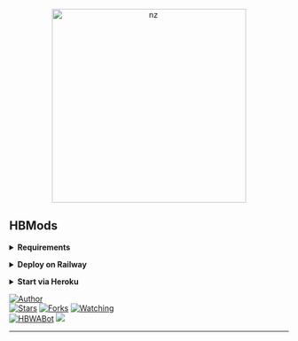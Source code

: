 <p align="center">
<img src="https://telegra.ph/file/910eec69750ced676b2a1.jpg" alt="nz" width="350"/>
</p>

## HBMods
</details>

<!-- Requirements -->
<b><details><summary>Requirements</summary></b>
* Qr code link luh nan hian i phone a tang ni lo in, mi dang phone a tangin emaw i laptop atangin Qr-Code link ah hian lut la
* Chuan i WhatsApp a lut la Settings luh na bul ah khan, WhatsApp link device a tangin Qr-Code chu i scan thei ang
* [GBWhatsApp hmang duh ve hrim hrim tan](https://herbert70.blogspot.com/2022/04/download-gbwhatsapp-last-version-update.html)
* Heroku Account ila nei loh chuan [hmet rawh](https://signup.heroku.com/login)
  
```bash
https://dashboard.heroku.com/new?template=
```

</details>

<!-- Start via Heroku -->
<b><details><summary>Deploy on Railway</summary></b>

* I WhatsApp link device a tangin scan tur [Hmet rawh](https://replit.com/@HBMods/HBWABot2?v=1?outputonly=1&lite=1#index.js)
* He Repo hi fork la [Hmet rawh](https://github.com/Herbert40/HBWABot3/fork)
* Chuan he tah hian deploy link [Hmet rawh](https://railway.app/new/template?template=https//github.com/Herbert40/HBWABot3)
* Deploy chhung hi minute 5-10 ani thin a lo nghak zel dawn nia 
* I deploy zo hunah logs kha check la 

<br>

</details>

<!-- Start via Heroku -->
<b><details><summary>Start via Heroku</summary></b>

* I WhatsApp link device a tangin scan tur [Hmet rawh](https://replit.com/@HBMods/HBWABot2?v=1?outputonly=1&lite=1#index.js)
* He Repo hi fork la [Hmet rawh](https://github.com/Herbert40/HBWABot3/fork)
* Chuan he tah hian deploy link [Hmet rawh](https://dashboard.heroku.com/new?template=https://Herbert40/HBWABot3)
* Deploy chhung hi minute 5-10 ani thin a lo nghak zel dawn nia 
* I deploy zo hunah logs kha check la 

<br>
</details>


<a href="https://github.com/Herbert40"><img title="Author" src="https://img.shields.io/badge/Author-HBMods-blue.svg?color=FFA161FF&style=for-the-badge&logo=github" /></a>  
<a href="https://github.com/Herbert40/HBWABot3"><img title="Stars" src="https://img.shields.io/github/stars/Herbert40/HBWABot3?color=FFA161FF&style=flat-square" /></a>
<a href="https://github.com/Herbert40/HBWABot3/network/members"><img title="Forks" src="https://img.shields.io/github/forks/Herbert40/HBWABot3?color=FFA161FF&style=flat-square" /></a>
<a href="https://github.com/Herbert40/HBWABot3/watchers"><img title="Watching" src="https://img.shields.io/github/watchers/Herbert40/HBWABot3?label=watchers&color=FFA161FF&style=flat-square" /></a> <br>
<a href="https://chat.whatsapp.com/DVjOS8G9xqgFoXfNy6HYAK"><img title="HBWABot" src="https://img.shields.io/badge/WhatsApp-Group-blue.svg?color=FFA161FF&style=for-the-badge&logo=whatsapp" /></a> 
<a href="https://youtube.com/c/HBSuantakOfficialChannel"><img src="https://img.shields.io/badge/HBMods-Channel-ff0000?style=for-the-badge&logo=youtube&logoColor=ff000000&link=https://youtube.com/c/HBSuantakOfficialChannel" /><br>
</details>

----

